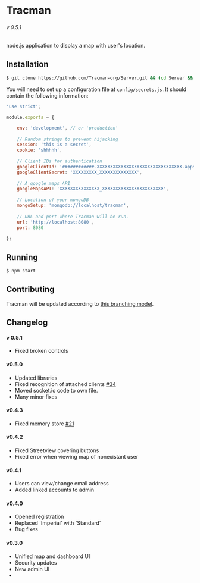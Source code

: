 # Tracman
###### v 0.5.1

node.js application to display a map with user's location.  

## Installation

```sh
$ git clone https://github.com/Tracman-org/Server.git && (cd Server && exec npm install)
```

You will need to set up a configuration file at `config/secrets.js`.  It should contain the following information: 

```javascript
'use strict';

module.exports = {

	env: 'development', // or 'production'
	
	// Random strings to prevent hijacking
	session: 'this is a secret',
	cookie: 'shhhhh',
	
	// Client IDs for authentication
	googleClientId: '############-XXXXXXXXXXXXXXXXXXXXXXXXXXXXXXXX.apps.googleusercontent.com',
	googleClientSecret: 'XXXXXXXXX_XXXXXXXXXXXXXX',
	
	// A google maps API
	googleMapsAPI: 'XXXXXXXXXXXXXXX_XXXXXXXXXXXXXXXXXXXXXXX',
	
	// Location of your mongoDB
	mongoSetup: 'mongodb://localhost/tracman',
	
	// URL and port where Tracman will be run. 
	url: 'http://localhost:8080',
	port: 8080
	
};
```

## Running

```sh
$ npm start
```

## Contributing

Tracman will be updated according to [this branching model](http://nvie.com/posts/a-successful-git-branching-model). 

## Changelog

#### v 0.5.1

* Fixed broken controls

#### v0.5.0

* Updated libraries
* Fixed recognition of attached clients [#34](https://github.com/Tracman-org/Server/issues/21)
* Moved socket.io code to own file. 
* Many minor fixes

#### v0.4.3

* Fixed memory store [#21](https://github.com/Tracman-org/Server/issues/21)

#### v0.4.2

* Fixed Streetview covering buttons
* Fixed error when viewing map of nonexistant user

#### v0.4.1

* Users can view/change email address
* Added linked accounts to admin

#### v0.4.0

* Opened registration
* Replaced 'Imperial' with 'Standard'
* Bug fixes

#### v0.3.0

* Unified map and dashboard UI
* Security updates
* New admin UI
* 